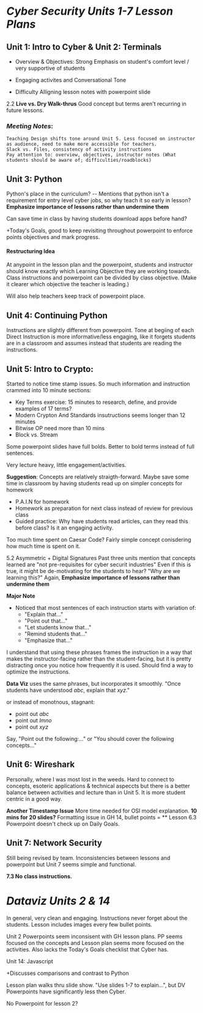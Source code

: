 # _**Cyber Security Units 1-7 Lesson Plans**_

## **Unit 1: Intro to Cyber & Unit 2: Terminals**


* Overview & Objectives: Strong Emphasis on student's comfort level  / very supportive of students 

* Engaging activites and Conversational Tone 

 * Difficulty Alligning lesson notes with powerpoint slide

2.2 **Live vs. Dry Walk-thrus** Good concept but terms  aren't recurring in future lessons. 



### _Meeting Notes_:
    Teaching Design shifts tone around Unit 5. Less focused on instructor as audience, need to make more accessible for teachers. 
    Slack vs. Files, consistency of activity instructions 
    Pay attention to: overview, objectives, instructor notes (What students should be aware of; difficulties/roadblocks)

## **Unit 3: Python**
Python's place in the curriculum? -- Mentions that python isn't a requirement for entry level cyber jobs, so why teach it so early in lesson? **Emphasize importance of lessons rather than undermine them**

Can save time in class by having students download apps before hand? 

+Today's Goals, good to keep revisiting throughout powerpoint to enforce points objectives and mark progress.

#### **Restructuring Idea**
At anypoint in the lesson plan and the powerpoint, students and instructor should know exactly which Learning Objective they are working towards. Class instructions and powerpoint can be divided by  class objective. (Make it clearer which objective the teacher is leading.)

Will also help teachers keep track of powerpoint place. 

## **Unit 4: Continuing Python**
Instructions are slightly different from powerpoint.
Tone at begiing of each Direct Instruction is more informative/less engaging, like it forgets students are in a classroom and assumes instead that students are reading the instructions.  

## **Unit 5: Intro to Crypto**:
Started to notice time stamp issues. So much information and instruction crammed into 10 minute sections:
- Key Terms exercise: 15 minutes to research, define, and provide examples of 17 terms?
- Modern Crypton And Standards insutructions seems longer than 12 minutes 
- Bitwise OP need more than 10 mins
- Block vs. Stream 

Some powerpoint slides have full bolds. Better to bold terms instead of full sentences.

Very lecture heavy, little engagement/activities.

**Suggestion**: Concepts are relatively straigth-forward. Maybe save some time in classroom by having students read up on simpler concepts for homework 
   - P.A.I.N for homework
   -  Homework as preparation for next class instead of review for previous class
   - Guided practice: Why have students read articles, can they read this before class? Is it an engaging activity.

Too much time spent on Caesar Code? Fairly simple concept conisdering how much time is spent on it. 

5.2 Asymmetric + Digital Signatures
Past three units mention that concepts learned are "not pre-requisites for cyber securit industries"
Even if this is true, it might be de-motivating for the students to hear? "Why are we learning this?" Again, **Emphasize importance of lessons rather than undermine them**


**Major Note**
- Noticed that most sentences of each instruction starts with variation of: 
    - "Explain that..."
    - "Point out that..."
    - "Let students know that..."
    - "Remind students that..."
    - "Emphasize that..." 

I understand that using these phrases frames the instruction in a way that makes the instructor-facing rather than the student-facing, but it is pretty distracting once you notice how frequently it is used. Should find a way to optimize the instructions.  

**Data Viz** uses the same phrases, but incorporates it smoothly. "Once students have understood _abc_, explain that _xyz_." 


or instead of monotnous, stagnant:                      

- point out _abc_
- point out _lmno_
- point out _xyz_

Say, "Point out the following:..." or "You should cover the following concepts..." 


## **Unit 6: Wireshark**
Personally, where I was most lost in the weeds. Hard to connect to concepts, esoteric applications & technical aspeccts  but there is a better balance between activities and lecture than in Unit 5. It is more student centric in a good way. 

**Another Timestamp Issue** 
More time needed for OSI model explanation. **10 mins for 20 slides?**
Formatting issue in GH 14, bullet points = **
Lesson 6.3 Powerpoint doesn't check up on Daily Goals. 


## **Unit 7: Network Security**

Still being revised by team. Inconsistencies between lessons and powerpoint but Unit 7 seems simple and functional. 

**7.3 No class instructions.** 




# _**Dataviz Units 2 & 14**_

In general, very clean and engaging. Instructions never forget about the students. Lesson includes images every few bullet points. 

Unit 2 Powerpoints seem inconsisent with GH lesson plans. PP seems focused on the concepts and Lesson plan seems more focused on the activities. Also lacks the Today's Goals checklist  that Cyber has. 

Unit 14: Javascript

+Discusses comparisons and contrast to Python

Lesson plan walks thru slide show. "Use slides 1-7 to explain...", but DV Powerpoints have significantly less then Cyber. 

No Powerpoint for lesson 2? 
